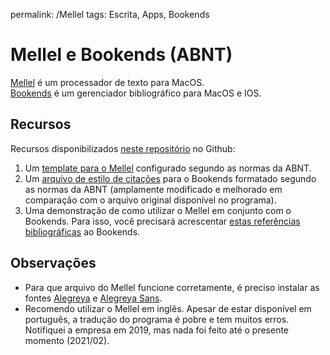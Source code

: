 permalink: /Mellel
tags: Escrita, Apps, Bookends


# Mellel e Bookends (ABNT)

[Mellel](https://www.mellel.com) é um processador de texto para MacOS.  
[Bookends](https://www.sonnysoftware.com) é um gerenciador bibliográfico para MacOS e IOS.  

## Recursos

Recursos disponibilizados [neste repositório](https://github.com/bcdavasconcelos/Mellel-Bookends-ABNT) no Github:

1. Um [template para o Mellel](https://github.com/bcdavasconcelos/Mellel-Bookends-ABNT/blob/main/Bookends.mellel) configurado segundo as normas da ABNT.
2. Um [arquivo de estilo de citações](https://github.com/bcdavasconcelos/Mellel-Bookends-ABNT/blob/main/ABNT.fmt) para o Bookends formatado segundo as normas da ABNT (amplamente modificado e melhorado em comparação com o arquivo original disponível no programa).
3. Uma demonstração de como utilizar o Mellel em conjunto com o Bookends. Para isso, você precisará acrescentar [estas referências bibliográficas](https://github.com/bcdavasconcelos/Mellel-Bookends-ABNT/blob/main/Bibliografia.bib) ao Bookends.


## Observações

- Para que arquivo do Mellel funcione corretamente, é preciso instalar as fontes [Alegreya](https://fonts.google.com/specimen/Alegreya) e [Alegreya Sans](https://fonts.google.com/specimen/Alegreya+Sans).
- Recomendo utilizar o Mellel em inglês. Apesar de estar disponível em português, a tradução do programa é pobre e tem muitos erros. Notifiquei a empresa em 2019, mas nada foi feito até o presente momento (2021/02).